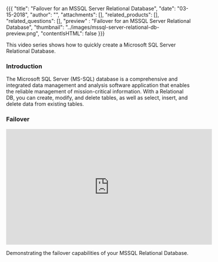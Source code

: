 {{{
  "title": "Failover for an MSSQL Server Relational Database",
  "date": "03-15-2018",
  "author": "",
  "attachments": [],
  "related_products": [],
  "related_questions": [],
  "preview" : "Failover for an MSSQL Server Relational Database",
  "thumbnail": "../images/mssql-server-relational-db-preview.png",
  "contentIsHTML": false
}}}

This video series shows how to quickly create a Microsoft SQL Server Relational Database.

### Introduction

The Microsoft SQL Server (MS-SQL) database is a comprehensive and integrated data management and analysis software application that enables the reliable management of mission-critical information. With a Relational DB, you can create, modify, and delete tables, as well as select, insert, and delete data from existing tables.

### Failover

<iframe width="560" height="315" src="https://player.vimeo.com/video/255622847" frameborder="0" allowfullscreen></iframe>

Demonstrating the failover capabilities of your MSSQL Relational Database.

